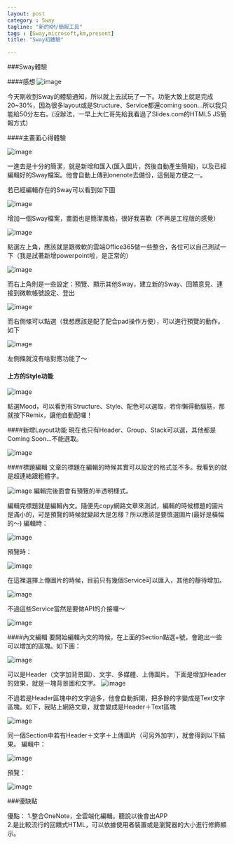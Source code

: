 ```yaml
---
layout: post
category : Sway 
tagline: "新的KM/簡報工具"
tags : [Sway,microsoft,km,present]
title: "Sway初體驗"

---
```

###Sway體驗

####感想
![image](https://farm8.staticflickr.com/7524/15818262192_8924b2c17a_o.png)

今天剛收到Sway的體驗通知，所以就上去試玩了一下。功能大致上就是完成20~30%，因為很多layout或是Structure、Service都還coming soon...所以我只能給50分左右。(沒辦法，一早上大仁哥先給我看過了Slides.com的HTML5 JS簡報方式)

####主畫面心得體驗

![image](https://farm8.staticflickr.com/7528/15197275513_68b0faa018_o.png)

一進去是十分的簡潔，就是新增和匯入(匯入圖片，然後自動產生簡報)，以及已經編輯好的Sway檔案。他會自動上傳到onenote去備份，這倒是方便之一。

若已經編輯存在的Sway可以看到如下圖

![image](https://farm9.staticflickr.com/8666/15631863590_18ebea49f5_o.png)

增加一個Sway檔案，畫面也是簡潔風格，很好我喜歡（不再是工程版的感覺）

![image](https://farm6.staticflickr.com/5612/15814849281_493ac56795_o.png)

點選左上角，應該就是跟微軟的雲端Office365做一些整合，各位可以自己測試一下（我是試著新增powerpoint啦，是正常的）

![image](https://farm8.staticflickr.com/7547/15793072486_f74ed2667f_o.png)

而右上角則是一些設定：預覽、顯示其他Sway，建立新的Sway、回饋意見、連接到微軟帳號設定、登出

![image](https://farm8.staticflickr.com/7556/15197322033_5eb767fced_o.png)

而右側條可以點選（我想應該是配了配合pad操作方便），可以進行預覽的動作。如下

![image](https://farm9.staticflickr.com/8594/15816776055_b1bbdaf3a3_o.png)

左側條就沒有啥對應功能了～

#### 上方的Style功能
![image](https://farm8.staticflickr.com/7573/15814912231_30882559fc_o.png)

點選Mood，可以看到有Structure、Style、配色可以選取，若你懶得動腦筋，那就按下Remix，讓他自動配囉！

####新增Layout功能
現在也只有Header、Group、Stack可以選，其他都是Coming Soon...不能選取。

![image](https://farm8.staticflickr.com/7560/15631369578_3918131494_o.png)

####標題編輯
文章的標題在編輯的時候其實可以設定的格式並不多。我看到的就是超連結跟粗體字。

![image](https://farm6.staticflickr.com/5608/15793482376_cc7bf6ea3f_o.png)
編輯完後面會有預覽的半透明樣式。

編輯完標題就是編輯內文。隨便先copy網路文章來測試，編輯的時候標題的圖片是滿小的，可是預覽的時候就變超大是怎樣？所以應該是要慎選圖片(最好是橫幅的～)
編輯時：

![image](https://farm8.staticflickr.com/7559/15631997227_9fa0997814_o.png)

預覽時：

![image](https://farm9.staticflickr.com/8627/15817197685_15d8675910_o.png)

在這裡選擇上傳圖片的時候，目前只有幾個Service可以匯入，其他的靜待增加。  

![image](https://farm8.staticflickr.com/7503/15817255745_d946b9df7c_o.png)

不過這些Service當然是要做API的介接囉～

![image](https://farm8.staticflickr.com/7564/15197842393_d8c14e1a9d_o.png)

####內文編輯
要開始編輯內文的時候，在上面的Section點選+號，會跑出一些可以增加的區塊。如下圖：

![image](https://farm6.staticflickr.com/5609/15815344451_d2ffb0116a_o.png)

可以是Header（文字加背景圖）、文字、多媒體、上傳圖片。
下面是增加Header的效果，就是一塊背景圖和文字。
![image](https://farm6.staticflickr.com/5611/15197887463_d056cc4d8f_o.png)

不過若是Header區塊中的文字過多，他會自動拆開，把多餘的字變成是Text文字區塊。如下，我貼上網路文章，就會變成是Header＋Text區塊

![image](https://farm8.staticflickr.com/7491/15793596436_82e08a5a90_o.png)

同一個Section中若有Header＋文字＋上傳圖片（可另外加字），就會得到以下結果。
編輯中：

![image](https://farm8.staticflickr.com/7500/15817409545_1a28f9c6cf_o.png)

預覽：

![image](https://farm6.staticflickr.com/5606/15793729006_818eef21bc_o.png)

###優缺點

優點：
1.整合OneNote，全雲端化編輯。聽說以後會出APP  
2.是比較流行的回饋式HTML，可以依據使用者裝置或是瀏覽器的大小進行修飾顯示。